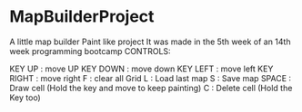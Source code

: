 # MapBuilderProject
A little map builder Paint like project
It was made in the 5th week of an 14th week programming bootcamp
CONTROLS:

KEY UP : move UP
KEY DOWN : move down
KEY LEFT : move left
KEY RIGHT : move right
F : clear all Grid
L : Load last map
S : Save map
SPACE : Draw cell (Hold the key and move to keep painting)
C : Delete cell (Hold the Key too)
